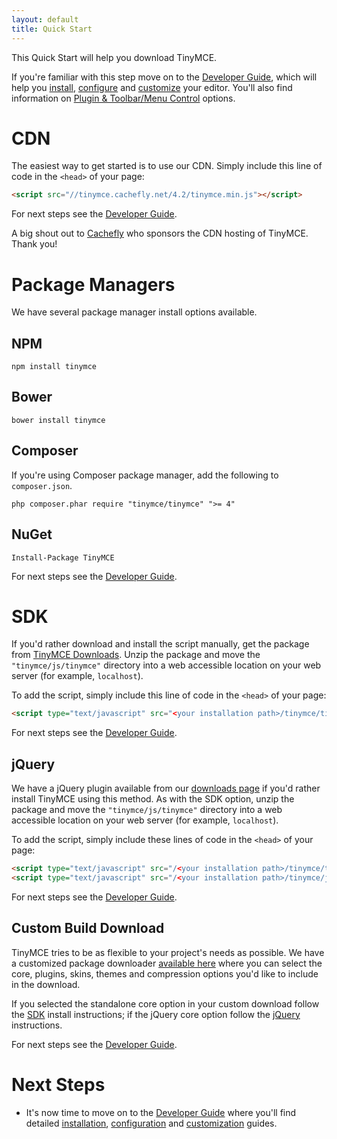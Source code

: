 ```yaml
---
layout: default
title: Quick Start
---
```


This Quick Start will help you download TinyMCE.

If you're familiar with this step move on to the [Developer Guide](../developer-guide/), which will help you [install](../developer-guide/install/), [configure](../developer-guide/configure/) and [customize](../developer-guide/customize/) your editor. You'll also find information on [Plugin & Toolbar/Menu Control](../developer-guide/customize/plugins/) options.

# CDN

The easiest way to get started is to use our CDN. Simply include this line of code in the `<head>` of your page:

```html
<script src="//tinymce.cachefly.net/4.2/tinymce.min.js"></script>
```

For next steps see the [Developer Guide](../developer-guide/).

A big shout out to [Cachefly](http://www.cachefly.com/) who sponsors the CDN hosting of TinyMCE. Thank you!



# Package Managers

We have several package manager install options available.

## NPM

```
npm install tinymce
```

## Bower

```
bower install tinymce
```

## Composer

If you're using Composer package manager, add the following to `composer.json`.

```
php composer.phar require "tinymce/tinymce" ">= 4"
```

## NuGet

```
Install-Package TinyMCE
```

For next steps see the [Developer Guide](../developer-guide/).



# SDK

If you'd rather download and install the script manually, get the package from [TinyMCE Downloads](http://tinymce.com/download). Unzip the package and move the `"tinymce/js/tinymce"` directory into a web accessible location on your web server (for example, `localhost`).

To add the script, simply include this line of code in the `<head>` of your page:

```html
<script type="text/javascript" src="<your installation path>/tinymce/tinymce.min.js"></script>
```

For next steps see the [Developer Guide](../developer-guide/).



## jQuery

We have a jQuery plugin available from our [downloads page](http://tinymce.com/download) if you'd rather install TinyMCE using this method. As with the SDK option, unzip the package and move the `"tinymce/js/tinymce"` directory into a web accessible location on your web server (for example, `localhost`).

To add the script, simply include these lines of code in the `<head>` of your page:

```html
<script type="text/javascript" src="/<your installation path>/tinymce/tinymce.min.js"></script>
<script type="text/javascript" src="/<your installation path>/tinymce/jquery.tinymce.min.js"></script>
```

For next steps see the [Developer Guide](../developer-guide/).



## Custom Build Download

TinyMCE tries to be as flexible to your project's needs as possible. We have a customized package downloader [available here](http://www.tinymce.com/download/custom_package.php) where you can select the core, plugins, skins, themes and compression options you'd like to include in the download.

If you selected the standalone core option in your custom download follow the [SDK](#SDK) install instructions; if the jQuery core option follow the [jQuery](#jQuery) instructions.

For next steps see the [Developer Guide](../developer-guide/).



# Next Steps

* It's now time to move on to the [Developer Guide](../developer-guide) where you'll find detailed [installation](../developer-guide/install/), [configuration](../developer-guide/configure/) and [customization](../developer-guide/customize/) guides.
